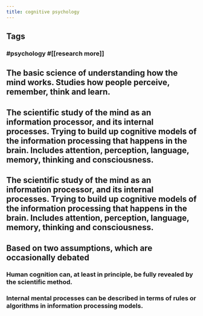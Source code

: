 ```yaml
---
title: cognitive psychology
---
```


## Tags
### #psychology #[[research more]]
## The basic science of understanding how the mind works. Studies how people perceive, remember, think and learn.
## The scientific study of the mind as an information processor, and its internal processes. Trying to build up cognitive models of the information processing that happens in the brain. Includes attention, perception, language, memory, thinking and consciousness.
## The scientific study of the mind as an information processor, and its internal processes. Trying to build up cognitive models of the information processing that happens in the brain. Includes attention, perception, language, memory, thinking and consciousness.
## Based on two assumptions, which are occasionally debated
### Human cognition can, at least in principle, be fully revealed by the scientific method.
### Internal mental processes can be described in terms of rules or algorithms in information processing models.
##
